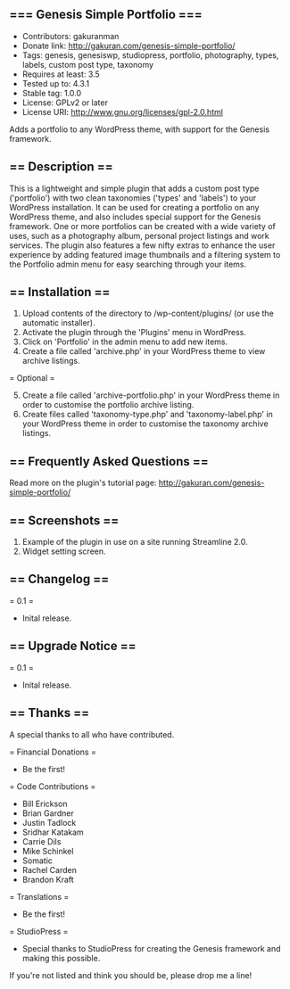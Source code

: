 ## === Genesis Simple Portfolio ===

* Contributors: gakuranman
* Donate link: http://gakuran.com/genesis-simple-portfolio/
* Tags: genesis, genesiswp, studiopress, portfolio, photography, types, labels, custom post type, taxonomy
* Requires at least: 3.5
* Tested up to: 4.3.1
* Stable tag: 1.0.0
* License: GPLv2 or later
* License URI: http://www.gnu.org/licenses/gpl-2.0.html

Adds a portfolio to any WordPress theme, with support for the Genesis framework.

## == Description ==

This is a lightweight and simple plugin that adds a custom post type ('portfolio') with two clean taxonomies ('types' and 'labels') to your WordPress installation. It can be used for creating a portfolio on any WordPress theme, and also includes special support for the Genesis framework. One or more portfolios can be created with a wide variety of uses, such as a photography album, personal project listings and work services. The plugin also features a few nifty extras to enhance the user experience by adding featured image thumbnails and a filtering system to the Portfolio admin menu for easy searching through your items.

## == Installation ==

1. Upload contents of the directory to /wp-content/plugins/ (or use the automatic installer).
2. Activate the plugin through the 'Plugins' menu in WordPress.
3. Click on 'Portfolio' in the admin menu to add new items.
4. Create a file called 'archive.php' in your WordPress theme to view archive listings.

= Optional =

5. Create a file called 'archive-portfolio.php' in your WordPress theme in order to customise the portfolio archive listing.
6. Create files called 'taxonomy-type.php' and 'taxonomy-label.php' in your WordPress theme in order to customise the taxonomy archive listings.

## == Frequently Asked Questions ==

Read more on the plugin's tutorial page: http://gakuran.com/genesis-simple-portfolio/

## == Screenshots ==

1. Example of the plugin in use on a site running Streamline 2.0.
2. Widget setting screen.

## == Changelog ==

= 0.1 =
* Inital release.

## == Upgrade Notice ==

= 0.1 =
* Inital release.

## == Thanks ==

A special thanks to all who have contributed.

= Financial Donations =
* Be the first!

= Code Contributions =
* Bill Erickson
* Brian Gardner
* Justin Tadlock
* Sridhar Katakam
* Carrie Dils
* Mike Schinkel
* Somatic
* Rachel Carden
* Brandon Kraft

= Translations =
* Be the first!

= StudioPress =
* Special thanks to StudioPress for creating the Genesis framework and making this possible.

If you're not listed and think you should be, please drop me a line!
